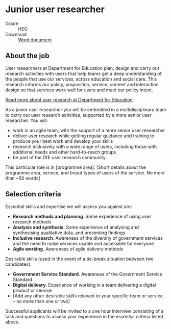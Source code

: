 # Junior user researcher

<dl class="govuk-summary-list">
  <div class="govuk-summary-list__row">
    <dt class="govuk-summary-list__key">
      Grade
    </dt>
    <dd class="govuk-summary-list__value">
      HEO
    </dd>
  </div>
   <div class="govuk-summary-list__row" data-ignore="true">
    <dt class="govuk-summary-list__key">
      Download
    </dt>
    <dd class="govuk-summary-list__value">
      <a href="word">Word document</a>
    </dd>
  </div></dl>

## About the job

User researchers at Department for Education plan, design and carry out research activities with users that help teams get a deep understanding of the people that use our services, across education and social care. This research informs our policy, proposition, service, content and interaction design so that services work well for users and meet our policy intent.

[Read more about user research at Department for Education](https://user-research.education.gov.uk)

As a junior user researcher you will be embedded in a multidisciplinary team to carry out user research activities, supported by a more senior user researcher. You will:

*	work in an agile team, with the support of a more senior user researcher
*	deliver user research while getting regular guidance and training to produce your best work and develop your skills
*	research inclusively with a wide range of users, including those with additional needs and other hard-to-reach groups
*	be part of the DfE user research community 

This particular role is in [programme area]. [Short details about the programme area, service, and broad types of users of the service. No more than ~50 words]

## Selection criteria

Essential skills and expertise we will assess you against are:

*	**Research methods and planning**. Some experience of using user research methods
*	**Analysis and synthesis**. Some experience of analysing and synthesising qualitative data, and presenting findings
*	**Inclusive research**. Awareness of the diversity of government services and the need to make services usable and accessible for everyone
*	**Agile working**. Awareness of agile delivery methods

Desirable skills (used in the event of a tie-break situation between two candidates):

*	**Government Service Standard**. Awareness of the Government Service Standard
*	**Digital delivery**. Experience of working in a team delivering a digital product or service
*	[Add any other desirable skills relevant to your specific team or service – no more than one or two] 

Successful applicants will be invited to a one hour interview consisting of a task and questions to assess your experience in the essential criteria listed above.